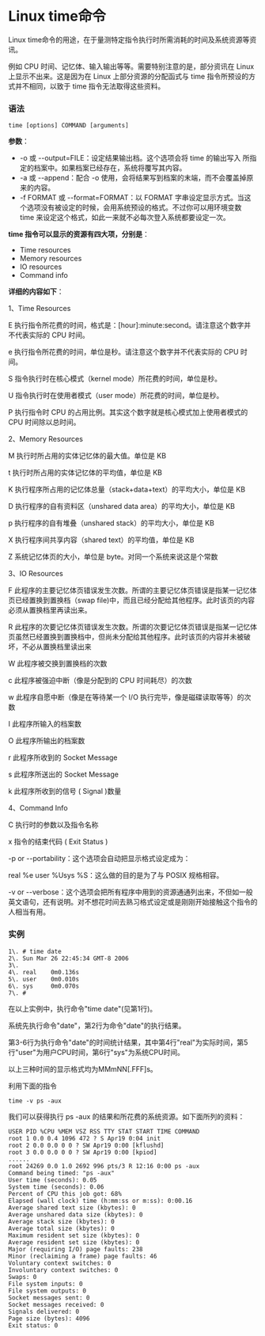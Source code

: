 
# Linux time命令



Linux time命令的用途，在于量测特定指令执行时所需消耗的时间及系统资源等资讯。

例如 CPU 时间、记忆体、输入输出等等。需要特别注意的是，部分资讯在 Linux 上显示不出来。这是因为在 Linux 上部分资源的分配函式与 time 指令所预设的方式并不相同，以致于 time 指令无法取得这些资料。

### 语法

```
time [options] COMMAND [arguments]
```

**参数**：

*   -o 或 --output=FILE：设定结果输出档。这个选项会将 time 的输出写入 所指定的档案中。如果档案已经存在，系统将覆写其内容。
*   -a 或 --append：配合 -o 使用，会将结果写到档案的末端，而不会覆盖掉原来的内容。
*   -f FORMAT 或 --format=FORMAT：以 FORMAT 字串设定显示方式。当这个选项没有被设定的时候，会用系统预设的格式。不过你可以用环境变数 time 来设定这个格式，如此一来就不必每次登入系统都要设定一次。

**time 指令可以显示的资源有四大项，分别是**：

*   Time resources
*   Memory resources
*   IO resources
*   Command info

**详细的内容如下**：

1、Time Resources

E 执行指令所花费的时间，格式是：[hour]:minute:second。请注意这个数字并不代表实际的 CPU 时间。

e 执行指令所花费的时间，单位是秒。请注意这个数字并不代表实际的 CPU 时间。

S 指令执行时在核心模式（kernel mode）所花费的时间，单位是秒。

U 指令执行时在使用者模式（user mode）所花费的时间，单位是秒。

P 执行指令时 CPU 的占用比例。其实这个数字就是核心模式加上使用者模式的 CPU 时间除以总时间。

2、Memory Resources

M 执行时所占用的实体记忆体的最大值。单位是 KB

t 执行时所占用的实体记忆体的平均值，单位是 KB

K 执行程序所占用的记忆体总量（stack+data+text）的平均大小，单位是 KB

D 执行程序的自有资料区（unshared data area）的平均大小，单位是 KB

p 执行程序的自有堆叠（unshared stack）的平均大小，单位是 KB

X 执行程序间共享内容（shared text）的平均值，单位是 KB

Z 系统记忆体页的大小，单位是 byte。对同一个系统来说这是个常数

3、IO Resources

F 此程序的主要记忆体页错误发生次数。所谓的主要记忆体页错误是指某一记忆体页已经置换到置换档（swap file)中，而且已经分配给其他程序。此时该页的内容必须从置换档里再读出来。

R 此程序的次要记忆体页错误发生次数。所谓的次要记忆体页错误是指某一记忆体页虽然已经置换到置换档中，但尚未分配给其他程序。此时该页的内容并未被破坏，不必从置换档里读出来

W 此程序被交换到置换档的次数

c 此程序被强迫中断（像是分配到的 CPU 时间耗尽）的次数

w 此程序自愿中断（像是在等待某一个 I/O 执行完毕，像是磁碟读取等等）的次数

I 此程序所输入的档案数

O 此程序所输出的档案数

r 此程序所收到的 Socket Message

s 此程序所送出的 Socket Message

k 此程序所收到的信号 ( Signal )数量

4、Command Info

C 执行时的参数以及指令名称

x 指令的结束代码 ( Exit Status )

-p or --portability：这个选项会自动把显示格式设定成为：

real %e user %Usys %S：这么做的目的是为了与 POSIX 规格相容。

-v or --verbose：这个选项会把所有程序中用到的资源通通列出来，不但如一般英文语句，还有说明。对不想花时间去熟习格式设定或是刚刚开始接触这个指令的人相当有用。

### 实例

```
1\. # time date
2\. Sun Mar 26 22:45:34 GMT-8 2006
3\. 
4\. real    0m0.136s
5\. user    0m0.010s
6\. sys     0m0.070s
7\. #

```

在以上实例中，执行命令"time date"(见第1行)。

系统先执行命令"date"，第2行为命令"date"的执行结果。

第3-6行为执行命令"date"的时间统计结果，其中第4行"real"为实际时间，第5行"user"为用户CPU时间，第6行"sys"为系统CPU时间。

以上三种时间的显示格式均为MMmNN[.FFF]s。

利用下面的指令

```
time -v ps -aux
```

我们可以获得执行 ps -aux 的结果和所花费的系统资源。如下面所列的资料：

```
USER PID %CPU %MEM VSZ RSS TTY STAT START TIME COMMAND
root 1 0.0 0.4 1096 472 ? S Apr19 0:04 init
root 2 0.0 0.0 0 0 ? SW Apr19 0:00 [kflushd]
root 3 0.0 0.0 0 0 ? SW Apr19 0:00 [kpiod]
......
root 24269 0.0 1.0 2692 996 pts/3 R 12:16 0:00 ps -aux
Command being timed: "ps -aux"
User time (seconds): 0.05
System time (seconds): 0.06
Percent of CPU this job got: 68%
Elapsed (wall clock) time (h:mm:ss or m:ss): 0:00.16
Average shared text size (kbytes): 0
Average unshared data size (kbytes): 0
Average stack size (kbytes): 0
Average total size (kbytes): 0
Maximum resident set size (kbytes): 0
Average resident set size (kbytes): 0
Major (requiring I/O) page faults: 238
Minor (reclaiming a frame) page faults: 46
Voluntary context switches: 0
Involuntary context switches: 0
Swaps: 0
File system inputs: 0
File system outputs: 0
Socket messages sent: 0
Socket messages received: 0
Signals delivered: 0
Page size (bytes): 4096
Exit status: 0

```



